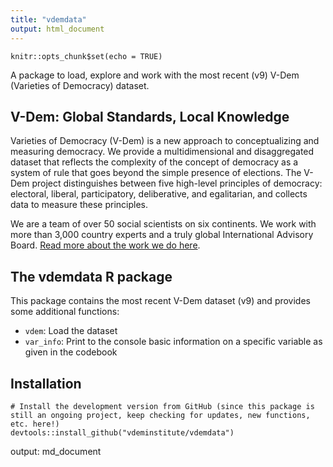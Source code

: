 ```yaml
---
title: "vdemdata"
output: html_document
---
```


```{r setup, include=FALSE}
knitr::opts_chunk$set(echo = TRUE)
```

A package to load, explore and work with the most recent (v9) V-Dem (Varieties of Democracy) dataset.

## V-Dem: Global Standards, Local Knowledge

Varieties of Democracy (V-Dem) is a new approach to conceptualizing and measuring democracy. We provide a multidimensional and disaggregated dataset that reflects the complexity of the concept of democracy as a system of rule that goes beyond the simple presence of elections. The V-Dem project distinguishes between five high-level principles of democracy: electoral, liberal, participatory, deliberative, and egalitarian, and collects data to measure these principles. 

We are a team of over 50 social scientists on six continents. We work with more than 3,000 country experts and a truly global International Advisory Board. [Read more about the work we do here](https://www.v-dem.net/en/).


## The vdemdata R package

This package contains the most recent V-Dem dataset (v9) and provides some additional functions:

* `vdem`: Load the dataset
* `var_info`: Print to the console basic information on a specific variable as given in the codebook

## Installation

```
# Install the development version from GitHub (since this package is still an ongoing project, keep checking for updates, new functions, etc. here!)
devtools::install_github("vdeminstitute/vdemdata")
```
output: md_document

